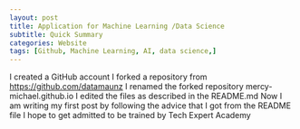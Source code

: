 ```yaml
---
layout: post
title: Application for Machine Learning /Data Science
subtitle: Quick Summary
categories: Website
tags: [Github, Machine Learning, AI, data science,]
---
```


I created a GitHub account
I forked a repository from https://github.com/datamaunz
I renamed the forked repository mercy-michael.github.io
I edited the files as described in the README.md
Now I am writing my first post by following the advice that I got from the README file
I hope to get admitted to be trained by Tech Expert Academy
